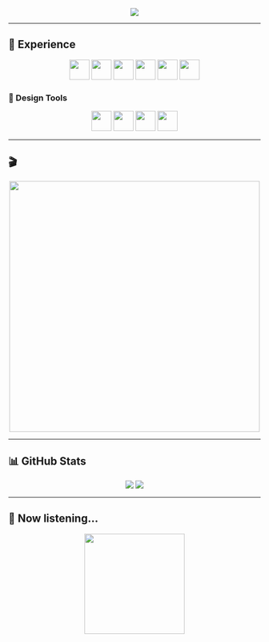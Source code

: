 <p align="center">
  <img src="https://capsule-render.vercel.app/api?type=waving&height=300&color=0:e53f3b,100:ff6b53&text=Hi%20everyone🧡&section=header"/>
</p>

---

## 🚀 Experience

<p align="center">
  <a href="#"><img height="40" src="https://img.shields.io/badge/html5-%23E34F26.svg?style=for-the-badge&logo=html5&logoColor=white"/></a>
  <a href="#"><img height="40" src="https://img.shields.io/badge/css3-%231572B6.svg?style=for-the-badge&logo=css3&logoColor=white"/></a>
  <a href="#"><img height="40" src="https://img.shields.io/badge/javascript-%23323330.svg?style=for-the-badge&logo=javascript&logoColor=%23F7DF1E"/></a>
  <a href="#"><img height="40" src="https://img.shields.io/badge/php-%23777BB4.svg?style=for-the-badge&logo=php&logoColor=white"/></a>
  <a href="#"><img height="40" src="https://img.shields.io/badge/mysql-4479A1.svg?style=for-the-badge&logo=mysql&logoColor=white"/></a>
  <a href="#"><img height="40" src="https://img.shields.io/badge/WordPress-%23117AC9.svg?style=for-the-badge&logo=WordPress&logoColor=white"/></a>
</p>

### 🎨 Design Tools
<p align="center">
  <a href="#"><img height="40" src="https://img.shields.io/badge/adobe%20photoshop-%2331A8FF.svg?style=for-the-badge&logo=adobe%20photoshop&logoColor=white"/></a>
  <a href="#"><img height="40" src="https://img.shields.io/badge/adobe%20illustrator-%23FF9A00.svg?style=for-the-badge&logo=adobe%20illustrator&logoColor=white"/></a>
  <a href="#"><img height="40" src="https://img.shields.io/badge/figma-%23F24E1E.svg?style=for-the-badge&logo=figma&logoColor=white"/></a>
  <a href="#"><img height="40" src="https://img.shields.io/badge/Adobe%20XD-470137?style=for-the-badge&logo=Adobe%20XD&logoColor=#FF61F6"/></a>
</p>

---

## 🎬
<p align="center">
  <a href="#">
    <img height="500" src="https://media1.giphy.com/media/v1.Y2lkPTc5MGI3NjExcTVld3NqenI4aGx3MHAxZnNlazdxbzFjaXc3YXM1b3lweHBhMGZiZyZlcD12MV9pbnRlcm5hbF9naWZfYnlfaWQmY3Q9Zw/5qE0muaocjr3uVp4ty/giphy.gif"/>
  </a>
</p>

---

## 📊 GitHub Stats
<p align="center">
  <picture>
    <source srcset="https://github-readme-stats.vercel.app/api?username=Sharkvy&show_icons=true&theme=monokai" media="(prefers-color-scheme: dark)"/>
    <source srcset="https://github-readme-stats.vercel.app/api?username=Sharkvy&show_icons=true" media="(prefers-color-scheme: light), (prefers-color-scheme: no-preference)"/>
    <img src="https://github-readme-stats.vercel.app/api?username=Sharkvy&show_icons=true" />
  </picture>

  <picture>
    <source srcset="https://github-readme-stats.vercel.app/api/top-langs/?username=Sharkvy&layout=compact&theme=monokai" media="(prefers-color-scheme: dark)"/>
    <source srcset="https://github-readme-stats.vercel.app/api?username=Sharkvy&show_icons=true" media="(prefers-color-scheme: light), (prefers-color-scheme: no-preference)"/>
    <img src="https://github-readme-stats.vercel.app/api?username=Sharkvy&show_icons=true" />
  </picture>
</p>

---

## 🎵 Now listening...
<p align="center">
  <a href="#">
    <img height="200" src="https://spotify-github-profile.kittinanx.com/api/view?uid=mateokristic2005&cover_image=true&theme=natemoo-re&show_offline=false&background_color=121212&interchange=true&bar_color=ff8000&bar_color_cover=false)](https://github.com/kittinan/spotify-github-profile"/>
  </a>
</p>
